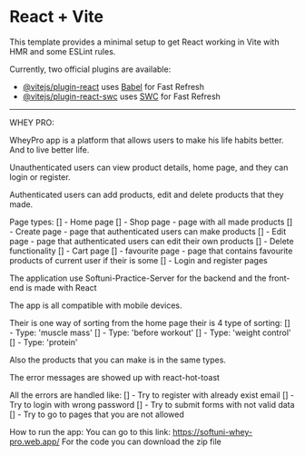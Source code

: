 # React + Vite

This template provides a minimal setup to get React working in Vite with HMR and some ESLint rules.

Currently, two official plugins are available:

- [@vitejs/plugin-react](https://github.com/vitejs/vite-plugin-react/blob/main/packages/plugin-react/README.md) uses [Babel](https://babeljs.io/) for Fast Refresh
- [@vitejs/plugin-react-swc](https://github.com/vitejs/vite-plugin-react-swc) uses [SWC](https://swc.rs/) for Fast Refresh

------------------------------------------------------------------------------------------------------------------------------------------------------

WHEY PRO:

WheyPro app is a platform that allows users to make his life habits better. And to live better life.

Unauthenticated users can view product details, home page, and they can login or register.

Authenticated users can add products, edit and delete products that they made.

Page types: 
    [] - Home page 
    [] - Shop page - page with all made products
    [] - Create page - page that authenticated users can make products
    [] - Edit page - page that authenticated users can edit their own products
    [] - Delete functionality
    [] - Cart page 
    [] - favourite page - page that contains favourite products of current user if their is some
    [] - Login and register pages

The application use Softuni-Practice-Server for the backend and the front-end is made with React

The app is all compatible with mobile devices.

Their is one way of sorting from the home page their is 4 type of sorting:
    [] - Type: 'muscle mass'
    [] - Type: 'before workout'
    [] - Type: 'weight control'
    [] - Type: 'protein'

Also the products that you can make is in the same types.

The error messages are showed up with react-hot-toast

All the errors are handled like:
    [] - Try to register with already exist email
    [] - Try to login with wrong password
    [] - Try to submit forms with not valid data
    [] - Try to go to pages that you are not allowed

How to run the app:
    You can go to this link: https://softuni-whey-pro.web.app/
    For the code you can download the zip file


